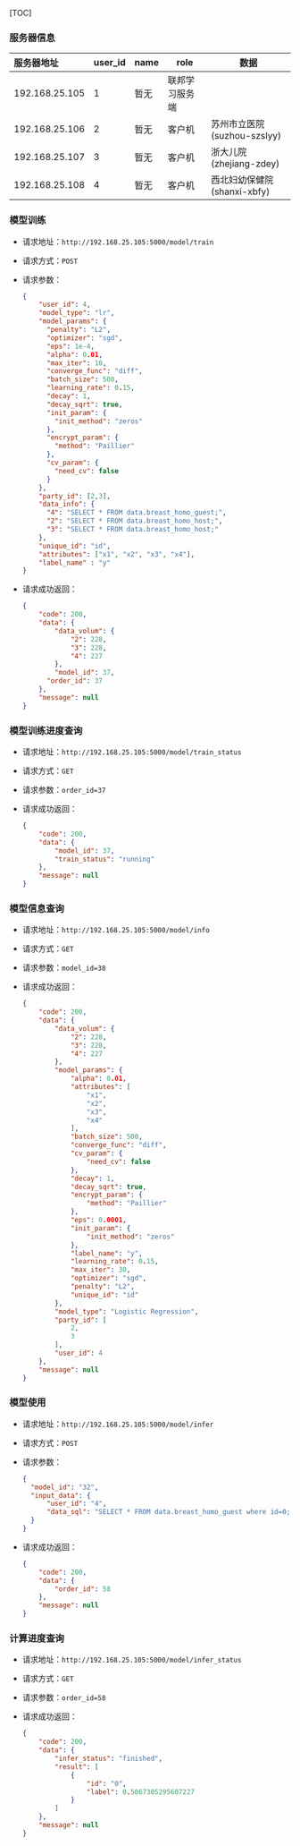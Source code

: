 [TOC]

### 服务器信息

| 服务器地址     | user_id | name | role           | 数据                        |
| :------------- | ------- | ---- | -------------- | --------------------------- |
| 192.168.25.105 | 1       | 暂无 | 联邦学习服务端 |                             |
| 192.168.25.106 | 2       | 暂无 | 客户机         | 苏州市立医院(suzhou-szslyy) |
| 192.168.25.107 | 3       | 暂无 | 客户机         | 浙大儿院(zhejiang-zdey)     |
| 192.168.25.108 | 4       | 暂无 | 客户机         | 西北妇幼保健院(shanxi-xbfy) |



### 模型训练

- 请求地址：`http://192.168.25.105:5000/model/train`

- 请求方式：`POST`

- 请求参数：

  ```json
  {
      "user_id": 4, 
      "model_type": "lr",
      "model_params": {
        "penalty": "L2",
        "optimizer": "sgd",
        "eps": 1e-4,
        "alpha": 0.01,
        "max_iter": 10,
        "converge_func": "diff",
        "batch_size": 500,
        "learning_rate": 0.15,
        "decay": 1,
        "decay_sqrt": true,
        "init_param": {
          "init_method": "zeros"
        },
        "encrypt_param": {
          "method": "Paillier"
        },
        "cv_param": {
          "need_cv": false
        }
      },
      "party_id": [2,3],
      "data_info": {
        "4": "SELECT * FROM data.breast_homo_guest;",
        "2": "SELECT * FROM data.breast_homo_host;",
        "3": "SELECT * FROM data.breast_homo_host;"
      },
      "unique_id": "id",
      "attributes": ["x1", "x2", "x3", "x4"],
      "label_name" : "y"
  }
  ```

- 请求成功返回：

  ```json
  {
      "code": 200,
      "data": {
          "data_volum": {
              "2": 228,
              "3": 228,
              "4": 227
          },
          "model_id": 37,
        "order_id": 37
      },
      "message": null
  }
  ```
  
  

### 模型训练进度查询

- 请求地址：`http://192.168.25.105:5000/model/train_status`

- 请求方式：`GET`

- 请求参数：`order_id=37`

- 请求成功返回：

  ```json
  {
      "code": 200,
      "data": {
          "model_id": 37,
          "train_status": "running"
      },
      "message": null
  }
  ```
  



### 模型信息查询

- 请求地址：`http://192.168.25.105:5000/model/info`

- 请求方式：`GET`

- 请求参数：`model_id=38`

- 请求成功返回：

  ```json
  {
      "code": 200,
      "data": {
          "data_volum": {
              "2": 228,
              "3": 228,
              "4": 227
          },
          "model_params": {
              "alpha": 0.01,
              "attributes": [
                  "x1",
                  "x2",
                  "x3",
                  "x4"
              ],
              "batch_size": 500,
              "converge_func": "diff",
              "cv_param": {
                  "need_cv": false
              },
              "decay": 1,
              "decay_sqrt": true,
              "encrypt_param": {
                  "method": "Paillier"
              },
              "eps": 0.0001,
              "init_param": {
                  "init_method": "zeros"
              },
              "label_name": "y",
              "learning_rate": 0.15,
              "max_iter": 30,
              "optimizer": "sgd",
              "penalty": "L2",
              "unique_id": "id"
          },
          "model_type": "Logistic Regression",
          "party_id": [
              2,
              3
          ],
          "user_id": 4
      },
      "message": null
  }
  ```
  
  

### 模型使用

- 请求地址：`http://192.168.25.105:5000/model/infer`

- 请求方式：`POST`

- 请求参数：

  ```json
  {
  	"model_id": "32",
  	"input_data": {
  		"user_id": "4",
  		"data_sql": "SELECT * FROM data.breast_homo_guest where id=0;"
  	}
  }
  ```

- 请求成功返回：

  ```json
  {
      "code": 200,
      "data": {
          "order_id": 58
      },
      "message": null
  }
  ```

  

### 计算进度查询

- 请求地址：`http://192.168.25.105:5000/model/infer_status`

- 请求方式：`GET`

- 请求参数：`order_id=58`

- 请求成功返回：

  ```json
  {
      "code": 200,
      "data": {
          "infer_status": "finished",
          "result": [
              {
                  "id": "0",
                  "label": 0.5067305295607227
              }
          ]
      },
      "message": null
  }
  ```

  